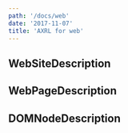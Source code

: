 ```yaml
---
path: '/docs/web'
date: '2017-11-07'
title: 'AXRL for web'
---
```


## WebSiteDescription

## WebPageDescription

## DOMNodeDescription
